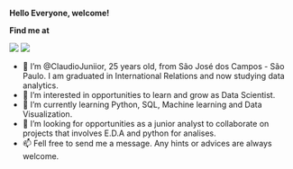 **Hello Everyone, welcome!**

**Find me at**

<a href = "mailto:claudiormj97@gmail.com"><img src="https://img.shields.io/badge/Gmail-D14836?style=for-the-badge&logo=gmail&logoColor=white" target="_blank"></a>
<a href="https://www.linkedin.com/in/claudiiorodrigues/" target="_blank"><img src="https://img.shields.io/badge/-LinkedIn-%230077B5?style=for-the-badge&logo=linkedin&logoColor=white" target="_blank"></a>


- 👋 I’m @ClaudioJuniior, 25 years old, from São José dos Campos - São Paulo. 
 I am graduated in International Relations and now studying data analytics.
- 👀 I’m interested in opportunities to learn and grow as Data Scientist.
- 🌱 I’m currently learning Python, SQL, Machine learning and Data Visualization. 
- 💞️ I’m looking for opportunities as a junior analyst to collaborate on projects that involves E.D.A and python for analises.
- 📫 Fell free to send me a message. Any hints or advices are always welcome.

<!---
ClaudioJuniior/ClaudioJuniior is a ✨ special ✨ repository because its `README.md` (this file) appears on your GitHub profile.
You can click the Preview link to take a look at your changes.
--->
